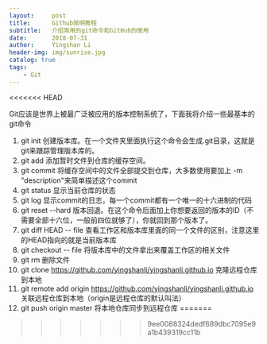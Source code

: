 ```yaml
---
layout:     post
title:      Github简明教程
subtitle:   介绍常用的git命令和GitHub的使用
date:       2018-07-31
author:     Yingshan Li
header-img: img/sunrise.jpg
catalog: true
tags:
    - Git
---
```

<<<<<<< HEAD


Git应该是世界上被最广泛被应用的版本控制系统了，下面我将介绍一些最基本的git命令

1. git init	创建版本库。在一个文件夹里面执行这个命令会生成.git目录，这就是git来跟踪管理版本库的。
2. git add	添加暂时文件到仓库的缓存空间。
3. git commit	将缓存空间中的文件全部提交到仓库，大多数使用要加上 -m "description"来简单描述这个commit
4. git status	显示当前仓库的状态
4. git log	显示commit的日志，每一个commit都有一个唯一的十六进制的代码
5. git reset	--hard 版本回退。在这个命令后面加上你想要返回的版本的ID（不需要全部十六位，一般前四位就够了），你就回到那个版本了。
6. git diff HEAD -- file 查看工作区和版本库里面的同一个文件的区别，注意这里的HEAD指向的就是当前版本库
7. git checkout -- file 将版本库中的文件拿出来覆盖工作区的相关文件
8. git rm 删除文件
9. git clone https://github.com/yingshanli/yingshanli.github.io 克隆远程仓库到本地
10. git remote add origin https://github.com/yingshanli/yingshanli.github.io 关联远程仓库到本地（origin是远程仓库的默认叫法）
11. git push origin master 将本地仓库同步到远程仓库
=======
>>>>>>> 9ee0088324dedf689dbc7095e9a1b439319cc11b
